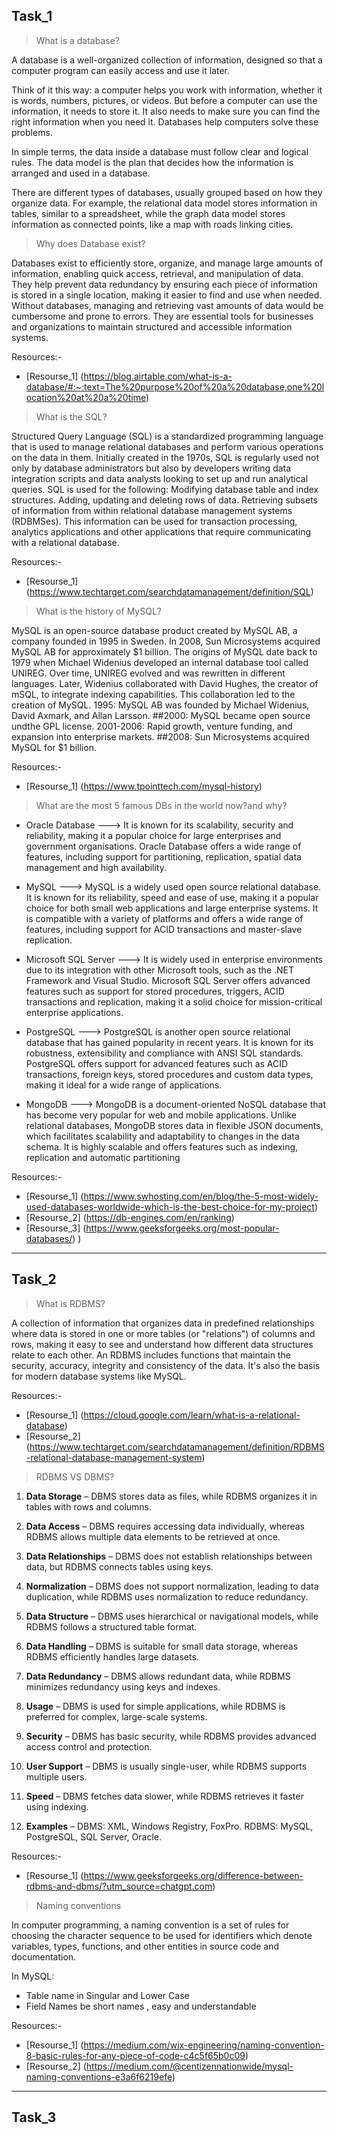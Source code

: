 ## Task_1
> What is a database?

A database is a well-organized collection of information, designed so that a computer program can easily access and use it later.

Think of it this way: a computer helps you work with information, whether it is words, numbers, pictures, or videos. But before a computer can use the information, it needs to store it. It also needs to make sure you can find the right information when you need it. Databases help computers solve these problems.

In simple terms, the data inside a database must follow clear and logical rules. The data model is the plan that decides how the information is arranged and used in a database.

There are different types of databases, usually grouped based on how they organize data. For example, the relational data model stores information in tables, similar to a spreadsheet, while the graph data model stores information as connected points, like a map with roads linking cities.

> Why does Database exist?

Databases exist to efficiently store, organize, and manage large amounts of information, enabling quick access, retrieval, and manipulation of data. They help prevent data redundancy by ensuring each piece of information is stored in a single location, making it easier to find and use when needed. Without databases, managing and retrieving vast amounts of data would be cumbersome and prone to errors. They are essential tools for businesses and organizations to maintain structured and accessible information systems.

Resources:-
- [Resourse_1] (https://blog.airtable.com/what-is-a-database/#:~:text=The%20purpose%20of%20a%20database,one%20location%20at%20a%20time)

> What is the SQL? 

Structured Query Language (SQL) is a standardized programming language that is used to manage relational databases and perform various operations on the data in them. Initially created in the 1970s, SQL is regularly used not only by database administrators but also by developers writing data integration scripts and data analysts looking to set up and run analytical queries. SQL is used for the following: Modifying database table and index structures. Adding, updating and deleting rows of data. Retrieving subsets of information from within relational database management systems (RDBMSes). This information can be used for transaction processing, analytics applications and other applications that require communicating with a relational database.

Resources:-
- [Resourse_1] (https://www.techtarget.com/searchdatamanagement/definition/SQL)

> What is the history of MySQL?
 
MySQL is an open-source database product created by MySQL AB, a company founded in 1995 in Sweden.
In 2008, Sun Microsystems acquired MySQL AB for approximately $1 billion. The origins of MySQL date back to 1979 when Michael Widenius developed an internal database tool called UNIREG. Over time, UNIREG evolved and was rewritten in different languages. Later, Widenius collaborated with David Hughes, the creator of mSQL, to integrate indexing capabilities. This collaboration led to the creation of MySQL. 
1995: MySQL AB was founded by Michael Widenius, David Axmark, and Allan Larsson. ##2000: MySQL became open source undthe GPL license.
2001-2006: Rapid growth, venture funding, and expansion into enterprise markets. ##2008: Sun Microsystems acquired MySQL for $1 billion.

Resources:- 
- [Resourse_1] (https://www.tpointtech.com/mysql-history)

> What are the most 5 famous DBs in the world now?and why? 

- Oracle Database ---> It is known for its scalability, security and reliability, making it a popular choice for large enterprises and government organisations. Oracle Database offers a wide range of features, including support for partitioning, replication, spatial data management and high availability. 

- MySQL ---> MySQL is a widely used open source relational database. It is known for its reliability, speed and ease of use, making it a popular choice for both small web applications and large enterprise systems. It is compatible with a variety of platforms and offers a wide range of features, including support for ACID transactions and master-slave replication.

- Microsoft SQL Server ---> It is widely used in enterprise environments due to its integration with other Microsoft tools, such as the .NET Framework and Visual Studio. Microsoft SQL Server offers advanced features such as support for stored procedures, triggers, ACID transactions and replication, making it a solid choice for mission-critical enterprise applications. 

- PostgreSQL ---> PostgreSQL is another open source relational database that has gained popularity in recent years. It is known for its robustness, extensibility and compliance with ANSI SQL standards. PostgreSQL offers support for advanced features such as ACID transactions, foreign keys, stored procedures and custom data types, making it ideal for a wide range of applications. 

- MongoDB  ---> MongoDB is a document-oriented NoSQL database that has become very popular for web and mobile applications. Unlike relational databases, MongoDB stores data in flexible JSON documents, which facilitates scalability and adaptability to changes in the data schema. It is highly scalable and offers features such as indexing, replication and automatic partitioning

Resources:- 
- [Resourse_1] (https://www.swhosting.com/en/blog/the-5-most-widely-used-databases-worldwide-which-is-the-best-choice-for-my-project) 
- [Resourse_2] (https://db-engines.com/en/ranking)
- [Resourse_3] (https://www.geeksforgeeks.org/most-popular-databases/) )

-----------
## Task_2
> What is RDBMS?

A collection of information that organizes data in predefined relationships where data is stored in one or more tables (or "relations") of columns and rows, making it easy to see and understand how different data structures relate to each other. 
An RDBMS includes functions that maintain the security, accuracy, integrity and consistency of the data.
It's also the basis for modern database systems like MySQL.

Resources:-

- [Resourse_1] (https://cloud.google.com/learn/what-is-a-relational-database)
- [Resourse_2] (https://www.techtarget.com/searchdatamanagement/definition/RDBMS-relational-database-management-system)

> RDBMS VS DBMS?


1. **Data Storage** – DBMS stores data as files, while RDBMS organizes it in tables with rows and columns.  

2. **Data Access** – DBMS requires accessing data individually, whereas RDBMS allows multiple data elements to be retrieved at once.  

3. **Data Relationships** – DBMS does not establish relationships between data, but RDBMS connects tables using keys.  

4. **Normalization** – DBMS does not support normalization, leading to data duplication, while RDBMS uses normalization to reduce redundancy.  

5. **Data Structure** – DBMS uses hierarchical or navigational models, while RDBMS follows a structured table format.  

6. **Data Handling** – DBMS is suitable for small data storage, whereas RDBMS efficiently handles large datasets.  

7. **Data Redundancy** – DBMS allows redundant data, while RDBMS minimizes redundancy using keys and indexes.  

8. **Usage** – DBMS is used for simple applications, while RDBMS is preferred for complex, large-scale systems.  

9. **Security** – DBMS has basic security, while RDBMS provides advanced access control and protection.  

10. **User Support** – DBMS is usually single-user, while RDBMS supports multiple users.  

11. **Speed** – DBMS fetches data slower, while RDBMS retrieves it faster using indexing.    

12. **Examples** – DBMS: XML, Windows Registry, FoxPro. RDBMS: MySQL, PostgreSQL, SQL Server, Oracle.  

Resources:-

-  [Resourse_1]  (https://www.geeksforgeeks.org/difference-between-rdbms-and-dbms/?utm_source=chatgpt.com)

> Naming conventions

In computer programming, a naming convention is a set of rules for choosing the character sequence to be used for identifiers which denote variables, types, functions, and other entities in source code and documentation.

In MySQL:
- Table name in Singular and Lower Case
- Field Names be short names , easy and understandable

Resources:-

-  [Resourse_1] (https://medium.com/wix-engineering/naming-convention-8-basic-rules-for-any-piece-of-code-c4c5f65b0c09)
-  [Resourse_2] (https://medium.com/@centizennationwide/mysql-naming-conventions-e3a6f6219efe)

  ------
  ## Task_3
